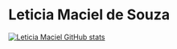# Leticia Maciel de Souza

[![Leticia Maciel GitHub stats](https://github-readme-stats.vercel.app/api?username=leticiamacieldesouza)](https://github.com/leticiamacieldesouza/github-readme-stats)
